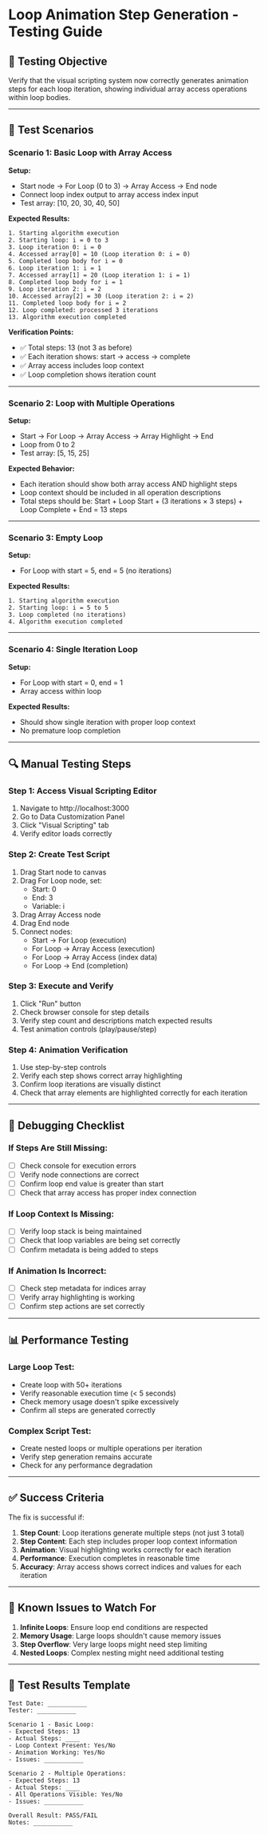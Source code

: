 # Loop Animation Step Generation - Testing Guide

## 🎯 **Testing Objective**
Verify that the visual scripting system now correctly generates animation steps for each loop iteration, showing individual array access operations within loop bodies.

---

## 🧪 **Test Scenarios**

### **Scenario 1: Basic Loop with Array Access**
**Setup:**
- Start node → For Loop (0 to 3) → Array Access → End node
- Connect loop index output to array access index input
- Test array: [10, 20, 30, 40, 50]

**Expected Results:**
```
1. Starting algorithm execution
2. Starting loop: i = 0 to 3
3. Loop iteration 0: i = 0
4. Accessed array[0] = 10 (Loop iteration 0: i = 0)
5. Completed loop body for i = 0
6. Loop iteration 1: i = 1
7. Accessed array[1] = 20 (Loop iteration 1: i = 1)
8. Completed loop body for i = 1
9. Loop iteration 2: i = 2
10. Accessed array[2] = 30 (Loop iteration 2: i = 2)
11. Completed loop body for i = 2
12. Loop completed: processed 3 iterations
13. Algorithm execution completed
```

**Verification Points:**
- ✅ Total steps: 13 (not 3 as before)
- ✅ Each iteration shows: start → access → complete
- ✅ Array access includes loop context
- ✅ Loop completion shows iteration count

---

### **Scenario 2: Loop with Multiple Operations**
**Setup:**
- Start → For Loop → Array Access → Array Highlight → End
- Loop from 0 to 2
- Test array: [5, 15, 25]

**Expected Behavior:**
- Each iteration should show both array access AND highlight steps
- Loop context should be included in all operation descriptions
- Total steps should be: Start + Loop Start + (3 iterations × 3 steps) + Loop Complete + End = 13 steps

---

### **Scenario 3: Empty Loop**
**Setup:**
- For Loop with start = 5, end = 5 (no iterations)

**Expected Results:**
```
1. Starting algorithm execution
2. Starting loop: i = 5 to 5
3. Loop completed (no iterations)
4. Algorithm execution completed
```

---

### **Scenario 4: Single Iteration Loop**
**Setup:**
- For Loop with start = 0, end = 1
- Array access within loop

**Expected Results:**
- Should show single iteration with proper loop context
- No premature loop completion

---

## 🔍 **Manual Testing Steps**

### **Step 1: Access Visual Scripting Editor**
1. Navigate to http://localhost:3000
2. Go to Data Customization Panel
3. Click "Visual Scripting" tab
4. Verify editor loads correctly

### **Step 2: Create Test Script**
1. Drag Start node to canvas
2. Drag For Loop node, set:
   - Start: 0
   - End: 3
   - Variable: i
3. Drag Array Access node
4. Drag End node
5. Connect nodes:
   - Start → For Loop (execution)
   - For Loop → Array Access (execution)
   - For Loop → Array Access (index data)
   - For Loop → End (completion)

### **Step 3: Execute and Verify**
1. Click "Run" button
2. Check browser console for step details
3. Verify step count and descriptions match expected results
4. Test animation controls (play/pause/step)

### **Step 4: Animation Verification**
1. Use step-by-step controls
2. Verify each step shows correct array highlighting
3. Confirm loop iterations are visually distinct
4. Check that array elements are highlighted correctly for each iteration

---

## 🐛 **Debugging Checklist**

### **If Steps Are Still Missing:**
- [ ] Check console for execution errors
- [ ] Verify node connections are correct
- [ ] Confirm loop end value is greater than start
- [ ] Check that array access has proper index connection

### **If Loop Context Is Missing:**
- [ ] Verify loop stack is being maintained
- [ ] Check that loop variables are being set correctly
- [ ] Confirm metadata is being added to steps

### **If Animation Is Incorrect:**
- [ ] Check step metadata for indices array
- [ ] Verify array highlighting is working
- [ ] Confirm step actions are set correctly

---

## 📊 **Performance Testing**

### **Large Loop Test:**
- Create loop with 50+ iterations
- Verify reasonable execution time (< 5 seconds)
- Check memory usage doesn't spike excessively
- Confirm all steps are generated correctly

### **Complex Script Test:**
- Create nested loops or multiple operations per iteration
- Verify step generation remains accurate
- Check for any performance degradation

---

## ✅ **Success Criteria**

The fix is successful if:

1. **Step Count**: Loop iterations generate multiple steps (not just 3 total)
2. **Step Content**: Each step includes proper loop context information
3. **Animation**: Visual highlighting works correctly for each iteration
4. **Performance**: Execution completes in reasonable time
5. **Accuracy**: Array access shows correct indices and values for each iteration

---

## 🚨 **Known Issues to Watch For**

1. **Infinite Loops**: Ensure loop end conditions are respected
2. **Memory Usage**: Large loops shouldn't cause memory issues
3. **Step Overflow**: Very large loops might need step limiting
4. **Nested Loops**: Complex nesting might need additional testing

---

## 📝 **Test Results Template**

```
Test Date: ___________
Tester: ___________

Scenario 1 - Basic Loop:
- Expected Steps: 13
- Actual Steps: ____
- Loop Context Present: Yes/No
- Animation Working: Yes/No
- Issues: ___________

Scenario 2 - Multiple Operations:
- Expected Steps: 13
- Actual Steps: ____
- All Operations Visible: Yes/No
- Issues: ___________

Overall Result: PASS/FAIL
Notes: ___________
```
